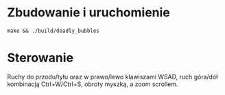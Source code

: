 # Zbudowanie i uruchomienie
```
make && ./build/deadly_bubbles
```
# Sterowanie
Ruchy do przodu/tyłu oraz w prawo/lewo klawiszami WSAD, ruch góra/dół kombinacją Ctrl+W/Ctrl+S, obroty myszką, a zoom scrollem.